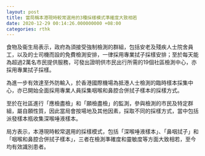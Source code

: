```yaml
---
layout: post
title: 當局稱本港現時較常選用的3種採樣模式準確度大致相若
date: 2020-12-29 00:14:26.000000000 +08:00
categories: rthk
---
```


食物及衞生局表示，政府為須接受強制檢測的群組，包括安老及殘疾人士院舍員工，以及的士司機而設的免費檢測安排，一律採用專業拭子採樣安排；至於每天能為超過2萬名市民提供服務，可發出證明供市民出行所需的19個社區檢測中心，亦採用專業拭子採樣。

為進一步有效達至外防輸入，於香港國際機場為抵港人士檢測的臨時樣本採集中心，亦已開始全面採用專業人員採集咽喉和鼻腔合併拭子樣本的採樣方式。

至於在社區進行「應檢盡檢」和「願檢盡檢」的監測，參與檢測的市民及特定群組，屬自願性質，因此當局會按場地及其他因素，採取不同的採樣方式，當中包括派發樣本瓶收集深喉唾液樣本。

局方表示，本港現時較常選用的採樣模式，包括「深喉唾液樣本」、「鼻咽拭子」和「咽喉和鼻腔合併拭子樣本」，三者在檢測準確度和靈敏度等方面大致相若，至今均有效識別患者。
